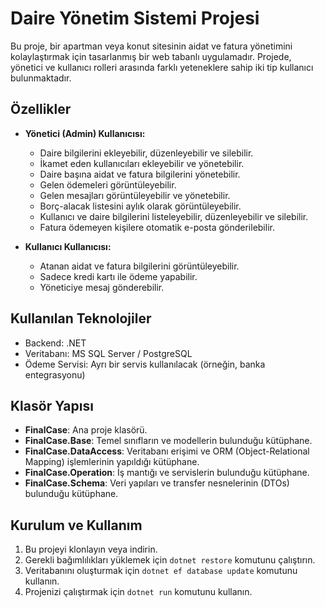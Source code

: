 # Daire Yönetim Sistemi Projesi

Bu proje, bir apartman veya konut sitesinin aidat ve fatura yönetimini kolaylaştırmak için tasarlanmış bir web tabanlı uygulamadır. Projede, yönetici ve kullanıcı rolleri arasında farklı yeteneklere sahip iki tip kullanıcı bulunmaktadır.

## Özellikler

- **Yönetici (Admin) Kullanıcısı:**
  - Daire bilgilerini ekleyebilir, düzenleyebilir ve silebilir.
  - İkamet eden kullanıcıları ekleyebilir ve yönetebilir.
  - Daire başına aidat ve fatura bilgilerini yönetebilir.
  - Gelen ödemeleri görüntüleyebilir.
  - Gelen mesajları görüntüleyebilir ve yönetebilir.
  - Borç-alacak listesini aylık olarak görüntüleyebilir.
  - Kullanıcı ve daire bilgilerini listeleyebilir, düzenleyebilir ve silebilir.
  - Fatura ödemeyen kişilere otomatik e-posta gönderilebilir.

- **Kullanıcı Kullanıcısı:**
  - Atanan aidat ve fatura bilgilerini görüntüleyebilir.
  - Sadece kredi kartı ile ödeme yapabilir.
  - Yöneticiye mesaj gönderebilir.

## Kullanılan Teknolojiler

- Backend: .NET
- Veritabanı: MS SQL Server / PostgreSQL
- Ödeme Servisi: Ayrı bir servis kullanılacak (örneğin, banka entegrasyonu)

## Klasör Yapısı

- **FinalCase**: Ana proje klasörü.
- **FinalCase.Base**: Temel sınıfların ve modellerin bulunduğu kütüphane.
- **FinalCase.DataAccess**: Veritabanı erişimi ve ORM (Object-Relational Mapping) işlemlerinin yapıldığı kütüphane.
- **FinalCase.Operation**: İş mantığı ve servislerin bulunduğu kütüphane.
- **FinalCase.Schema**: Veri yapıları ve transfer nesnelerinin (DTOs) bulunduğu kütüphane.


## Kurulum ve Kullanım

1. Bu projeyi klonlayın veya indirin.
2. Gerekli bağımlılıkları yüklemek için `dotnet restore` komutunu çalıştırın.
3. Veritabanını oluşturmak için `dotnet ef database update` komutunu kullanın.
4. Projenizi çalıştırmak için `dotnet run` komutunu kullanın.












